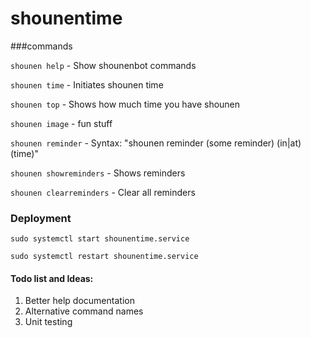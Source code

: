 # shounentime

###commands

```shounen help``` - Show shounenbot commands

```shounen time``` - Initiates shounen time

```shounen top``` - Shows how much time you have shounen

```shounen image``` - fun stuff

```shounen reminder``` - Syntax: "shounen reminder (some reminder) (in|at) (time)"

```shounen showreminders``` - Shows reminders

```shounen clearreminders``` - Clear all reminders


### Deployment

```sudo systemctl start shounentime.service```

```sudo systemctl restart shounentime.service```

#### Todo list and Ideas:
1. Better help documentation
2. Alternative command names
3. Unit testing